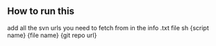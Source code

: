 ## How to run this
add all the svn urls you need to fetch from in the info .txt file 
sh {script name} {file name} {git repo url}